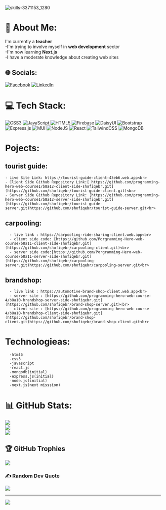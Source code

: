 ![skills-3371153_1280](https://github.com/shofiqebr/shofiqebr/assets/138476079/1234ea15-1c5e-4c89-8111-8c57c073e14a)

# 💫 About Me:
I'm currently a **teacher**<br>-I'm trying to involve myself in **web development** sector<br>-I'm now learning **Next.js**<br>-I have a moderate knowledge about creating web sites


## 🌐 Socials:
[![Facebook](https://img.shields.io/badge/Facebook-%231877F2.svg?logo=Facebook&logoColor=white)](https://facebook.com/shofiqul.islam.5817) [![LinkedIn](https://img.shields.io/badge/LinkedIn-%230077B5.svg?logo=linkedin&logoColor=white)](https://linkedin.com/in/shofiqebr) 

# 💻 Tech Stack:
![CSS3](https://img.shields.io/badge/css3-%231572B6.svg?style=for-the-badge&logo=css3&logoColor=white) ![JavaScript](https://img.shields.io/badge/javascript-%23323330.svg?style=for-the-badge&logo=javascript&logoColor=%23F7DF1E) ![HTML5](https://img.shields.io/badge/html5-%23E34F26.svg?style=for-the-badge&logo=html5&logoColor=white) ![Firebase](https://img.shields.io/badge/firebase-%23039BE5.svg?style=for-the-badge&logo=firebase) ![DaisyUI](https://img.shields.io/badge/daisyui-5A0EF8?style=for-the-badge&logo=daisyui&logoColor=white) ![Bootstrap](https://img.shields.io/badge/bootstrap-%238511FA.svg?style=for-the-badge&logo=bootstrap&logoColor=white) ![Express.js](https://img.shields.io/badge/express.js-%23404d59.svg?style=for-the-badge&logo=express&logoColor=%2361DAFB) ![MUI](https://img.shields.io/badge/MUI-%230081CB.svg?style=for-the-badge&logo=mui&logoColor=white) ![NodeJS](https://img.shields.io/badge/node.js-6DA55F?style=for-the-badge&logo=node.js&logoColor=white) ![React](https://img.shields.io/badge/react-%2320232a.svg?style=for-the-badge&logo=react&logoColor=%2361DAFB) ![TailwindCSS](https://img.shields.io/badge/tailwindcss-%2338B2AC.svg?style=for-the-badge&logo=tailwind-css&logoColor=white) ![MongoDB](https://img.shields.io/badge/MongoDB-%234ea94b.svg?style=for-the-badge&logo=mongodb&logoColor=white)

# Pojects:

## tourist guide:<br>
    - Live Site Link: https://tourist-guide-client-43eb6.web.app<br>
    - Client Side Github Repository Link:[ https://github.com/programming-hero-web-course1/b8a12-client-side-shofiqebr.git](https://github.com/shofiqebr/tourist-guide-client.git)<br>
    - Server Side Github Repository Link: [https://github.com/programming-hero-web-course1/b8a12-server-side-shofiqebr.git](https://github.com/shofiqebr/tourist-guide-server.git)https://github.com/shofiqebr/tourist-guide-server.git<br>

## carpooling:<br>
      - live link : https://carpooling-ride-sharing-client.web.app<br>
      - client side code: [https://github.com/Porgramming-Hero-web-course/b8a11-client-side-shofiqebr.git](https://github.com/shofiqebr/carpooling-client.git)<br>
      - server side code:[https://github.com/Porgramming-Hero-web-course/b8a11-server-side-shofiqebr.git](https://github.com/shofiqebr/carpooling-server.git)https://github.com/shofiqebr/carpooling-server.git<br>


## brandshop:<br>
      - live link : https://automotive-brand-shop-client.web.app<br>
      - server site : [https://github.com/programming-hero-web-course-4/b8a10-brandshop-server-side-shofiqebr.git](https://github.com/shofiqebr/brand-shop-server.git)<br>
      - client site : [https://github.com/programming-hero-web-course-4/b8a10-brandshop-client-side-shofiqebr.git](https://github.com/shofiqebr/brand-shop-client.git)https://github.com/shofiqebr/brand-shop-client.git<br>

# Technologieas:
      -html5
      -css3
      -javascript
      -react.js
      -mongodb(initial)
      -express.js(initial)
      -node.js(initial)
      -next.js(next misssion)



# 📊 GitHub Stats:
![](https://github-readme-stats.vercel.app/api?username=shofiqebr&theme=dark&hide_border=false&include_all_commits=true&count_private=true)<br/>
![](https://github-readme-streak-stats.herokuapp.com/?user=shofiqebr&theme=dark&hide_border=false)<br/>
![](https://github-readme-stats.vercel.app/api/top-langs/?username=shofiqebr&theme=dark&hide_border=false&include_all_commits=true&count_private=true&layout=compact)

## 🏆 GitHub Trophies
![](https://github-profile-trophy.vercel.app/?username=shofiqebr&theme=radical&no-frame=false&no-bg=true&margin-w=4)

### ✍️ Random Dev Quote
![](https://quotes-github-readme.vercel.app/api?type=horizontal&theme=radical)

---
[![](https://visitcount.itsvg.in/api?id=shofiqebr&icon=0&color=0)](https://visitcount.itsvg.in)

<!-- Proudly created with GPRM ( https://gprm.itsvg.in ) -->
